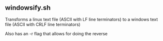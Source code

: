 ## windowsify.sh

Transforms a linux text file (ASCII with LF line terminators) to a windows text file (ASCII with CRLF line terminators)

Also has an -r flag that allows for doing the reverse 
